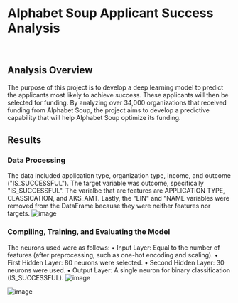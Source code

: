 # Alphabet Soup Applicant Success Analysis
<br>

## Analysis Overview
The purpose of this project is to develop a deep learning model to predict the applicants most likely to achieve success. These applicants will then be selected for funding. By analyzing over 34,000 organizations that received funding from Alphabet Soup, the project aims to develop a predictive capability that will help Alphabet Soup optimize its funding.
<br>

## Results
### Data Processing
The data included application type, organization type, income, and outcome ("IS_SUCCESSFUL"). The target variable was outcome, specifically "IS_SUCCESSFUL". The varialbe that are features are APPLICATION TYPE, CLASSICATION, and AKS_AMT. Lastly, the "EIN" and "NAME variables were removed from the DataFrame because they were neither features nor targets. 
![image](https://github.com/user-attachments/assets/69ccf125-fb18-4562-bdb5-86aeb8d591b6)
<br>

### Compiling, Training, and Evaluating the Model
The neurons used were as follows:
•	Input Layer: Equal to the number of features (after preprocessing, such as one-hot encoding and scaling).
•	First Hidden Layer: 80 neurons were selected.
•	Second Hidden Layer: 30 neurons were used.
•	Output Layer: A single neuron for binary classification (IS_SUCCESSFUL).
![image](https://github.com/user-attachments/assets/1b1241a1-424d-42e5-b567-da97e63ca733)

![image](https://github.com/user-attachments/assets/bf640756-dc9c-4447-8402-4d8d9d1e71fa)

